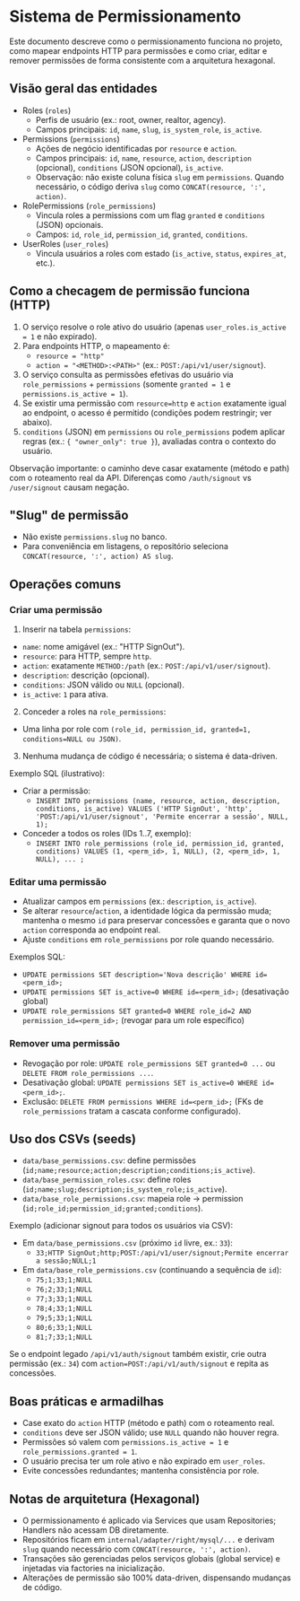 # Sistema de Permissionamento

Este documento descreve como o permissionamento funciona no projeto, como mapear endpoints HTTP para permissões e como criar, editar e remover permissões de forma consistente com a arquitetura hexagonal.

## Visão geral das entidades

- Roles (`roles`)
  - Perfis de usuário (ex.: root, owner, realtor, agency).
  - Campos principais: `id`, `name`, `slug`, `is_system_role`, `is_active`.
- Permissions (`permissions`)
  - Ações de negócio identificadas por `resource` e `action`.
  - Campos principais: `id`, `name`, `resource`, `action`, `description` (opcional), `conditions` (JSON opcional), `is_active`.
  - Observação: não existe coluna física `slug` em `permissions`. Quando necessário, o código deriva `slug` como `CONCAT(resource, ':', action)`.
- RolePermissions (`role_permissions`)
  - Vincula roles a permissions com um flag `granted` e `conditions` (JSON) opcionais.
  - Campos: `id`, `role_id`, `permission_id`, `granted`, `conditions`.
- UserRoles (`user_roles`)
  - Vincula usuários a roles com estado (`is_active`, `status`, `expires_at`, etc.).

## Como a checagem de permissão funciona (HTTP)

1. O serviço resolve o role ativo do usuário (apenas `user_roles.is_active = 1` e não expirado).
2. Para endpoints HTTP, o mapeamento é:
   - `resource = "http"`
   - `action = "<METHOD>:<PATH>"` (ex.: `POST:/api/v1/user/signout`).
3. O serviço consulta as permissões efetivas do usuário via `role_permissions` + `permissions` (somente `granted = 1` e `permissions.is_active = 1`).
4. Se existir uma permissão com `resource=http` e `action` exatamente igual ao endpoint, o acesso é permitido (condições podem restringir; ver abaixo).
5. `conditions` (JSON) em `permissions` ou `role_permissions` podem aplicar regras (ex.: `{ "owner_only": true }`), avaliadas contra o contexto do usuário.

Observação importante: o caminho deve casar exatamente (método e path) com o roteamento real da API. Diferenças como `/auth/signout` vs `/user/signout` causam negação.

## "Slug" de permissão

- Não existe `permissions.slug` no banco.
- Para conveniência em listagens, o repositório seleciona `CONCAT(resource, ':', action) AS slug`.

## Operações comuns

### Criar uma permissão

1) Inserir na tabela `permissions`:
- `name`: nome amigável (ex.: "HTTP SignOut").
- `resource`: para HTTP, sempre `http`.
- `action`: exatamente `METHOD:/path` (ex.: `POST:/api/v1/user/signout`).
- `description`: descrição (opcional).
- `conditions`: JSON válido ou `NULL` (opcional).
- `is_active`: `1` para ativa.

2) Conceder a roles na `role_permissions`:
- Uma linha por role com `(role_id, permission_id, granted=1, conditions=NULL ou JSON)`.

3) Nenhuma mudança de código é necessária; o sistema é data-driven.

Exemplo SQL (ilustrativo):

- Criar a permissão:
  - `INSERT INTO permissions (name, resource, action, description, conditions, is_active)
     VALUES ('HTTP SignOut', 'http', 'POST:/api/v1/user/signout', 'Permite encerrar a sessão', NULL, 1);`
- Conceder a todos os roles (IDs 1..7, exemplo):
  - `INSERT INTO role_permissions (role_id, permission_id, granted, conditions)
     VALUES (1, <perm_id>, 1, NULL), (2, <perm_id>, 1, NULL), ... ;`

### Editar uma permissão

- Atualizar campos em `permissions` (ex.: `description`, `is_active`).
- Se alterar `resource`/`action`, a identidade lógica da permissão muda; mantenha o mesmo `id` para preservar concessões e garanta que o novo `action` corresponda ao endpoint real.
- Ajuste `conditions` em `role_permissions` por role quando necessário.

Exemplos SQL:
- `UPDATE permissions SET description='Nova descrição' WHERE id=<perm_id>;`
- `UPDATE permissions SET is_active=0 WHERE id=<perm_id>;` (desativação global)
- `UPDATE role_permissions SET granted=0 WHERE role_id=2 AND permission_id=<perm_id>;` (revogar para um role específico)

### Remover uma permissão

- Revogação por role: `UPDATE role_permissions SET granted=0 ...` ou `DELETE FROM role_permissions ...`.
- Desativação global: `UPDATE permissions SET is_active=0 WHERE id=<perm_id>;`.
- Exclusão: `DELETE FROM permissions WHERE id=<perm_id>;` (FKs de `role_permissions` tratam a cascata conforme configurado).

## Uso dos CSVs (seeds)

- `data/base_permissions.csv`: define permissões (`id;name;resource;action;description;conditions;is_active`).
- `data/base_permission_roles.csv`: define roles (`id;name;slug;description;is_system_role;is_active`).
- `data/base_role_permissions.csv`: mapeia role → permission (`id;role_id;permission_id;granted;conditions`).

Exemplo (adicionar signout para todos os usuários via CSV):

- Em `data/base_permissions.csv` (próximo `id` livre, ex.: `33`):
  - `33;HTTP SignOut;http;POST:/api/v1/user/signout;Permite encerrar a sessão;NULL;1`
- Em `data/base_role_permissions.csv` (continuando a sequência de `id`):
  - `75;1;33;1;NULL`
  - `76;2;33;1;NULL`
  - `77;3;33;1;NULL`
  - `78;4;33;1;NULL`
  - `79;5;33;1;NULL`
  - `80;6;33;1;NULL`
  - `81;7;33;1;NULL`

Se o endpoint legado `/api/v1/auth/signout` também existir, crie outra permissão (ex.: `34`) com `action=POST:/api/v1/auth/signout` e repita as concessões.

## Boas práticas e armadilhas

- Case exato do `action` HTTP (método e path) com o roteamento real.
- `conditions` deve ser JSON válido; use `NULL` quando não houver regra.
- Permissões só valem com `permissions.is_active = 1` e `role_permissions.granted = 1`.
- O usuário precisa ter um role ativo e não expirado em `user_roles`.
- Evite concessões redundantes; mantenha consistência por role.

## Notas de arquitetura (Hexagonal)

- O permissionamento é aplicado via Services que usam Repositories; Handlers não acessam DB diretamente.
- Repositórios ficam em `internal/adapter/right/mysql/...` e derivam `slug` quando necessário com `CONCAT(resource, ':', action)`.
- Transações são gerenciadas pelos serviços globais (global service) e injetadas via factories na inicialização.
- Alterações de permissão são 100% data-driven, dispensando mudanças de código.
